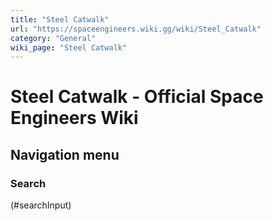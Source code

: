 ```yaml
---
title: "Steel Catwalk"
url: "https://spaceengineers.wiki.gg/wiki/Steel_Catwalk"
category: "General"
wiki_page: "Steel Catwalk"
---
```


# Steel Catwalk - Official Space Engineers Wiki

## Navigation menu

### Search

(#searchInput)